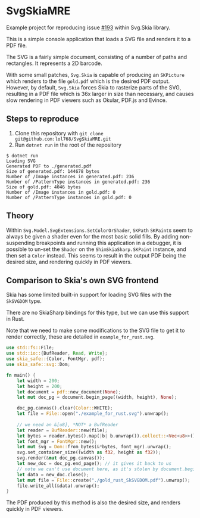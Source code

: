 # SvgSkiaMRE

Example project for reproducing issue
[#193](https://github.com/wieslawsoltes/Svg.Skia/issues/193) within Svg.Skia library.

This is a simple console application that loads a SVG file and renders it to a PDF file.

The SVG is a fairly simple document, consisting of a number of paths and rectangles. It
represents a 2D barcode.

With some small patches, `Svg.Skia` is capable of producing an `SKPicture` which renders to
the file `gold.pdf` which is the desired PDF output. However, by default, `Svg.Skia` forces
Skia to rasterize parts of the SVG, resulting in a PDF file which is 36x larger in size than
necessary, and causes slow rendering in PDF viewers such as Okular, PDF.js and Evince.

## Steps to reproduce

1. Clone this repository with `git clone git@github.com:lol768/SvgSkiaMRE.git`
2. Run `dotnet run` in the root of the repository

```
$ dotnet run
Loading SVG
Generated PDF to ./generated.pdf
Size of generated.pdf: 144678 bytes
Number of /Image instances in generated.pdf: 236
Number of /PatternType instances in generated.pdf: 236
Size of gold.pdf: 4046 bytes
Number of /Image instances in gold.pdf: 0
Number of /PatternType instances in gold.pdf: 0
```

## Theory

Within `Svg.Model.SvgExtensions.SetColorOrShader`, `SKPath` `SKPaint`s  seem to always be given a shader even for the
most basic solid fills. By adding non-suspending breakpoints and running this application in a debugger, it is possible
to un-set the `Shader` on the `ShimSkiaSharp.SKPaint` instance, and then set a `Color` instead. This seems to result in
the output PDF being the desired size, and rendering quickly in PDF viewers.

## Comparison to Skia's own SVG frontend

Skia has some limited built-in support for loading SVG files with the `SkSVGDOM` type.

There are no SkiaSharp bindings for this type, but we can use this support in Rust.

Note that we need to make some modifications to the SVG file to get it to render correctly, these are detailed in
`example_for_rust.svg`.

```rust
use std::fs::File;
use std::io::{BufReader, Read, Write};
use skia_safe::{Color, FontMgr, pdf};
use skia_safe::svg::Dom;

fn main() {
    let width = 200;
    let height = 200;
    let document = pdf::new_document(None);
    let mut doc_pg = document.begin_page((width, height), None);

    doc_pg.canvas().clear(Color::WHITE);
    let file = File::open("./example_for_rust.svg").unwrap();
    
    // we need an &[u8], *NOT* a BufReader
    let reader = BufReader::new(file);
    let bytes = reader.bytes().map(|b| b.unwrap()).collect::<Vec<u8>>();
    let font_mgr = FontMgr::new();
    let mut svg = Dom::from_bytes(&*bytes, font_mgr).unwrap();
    svg.set_container_size((width as f32, height as f32));
    svg.render(&mut doc_pg.canvas());
    let new_doc = doc_pg.end_page(); // it gives it back to us
    // note we can't use document here, as it's stolen by document.begin_page
    let data = new_doc.close();
    let mut file = File::create("./gold_rust_SkSVGDOM.pdf").unwrap();
    file.write_all(&data).unwrap();
}
```

The PDF produced by this method is also the desired size, and renders quickly in PDF viewers.
